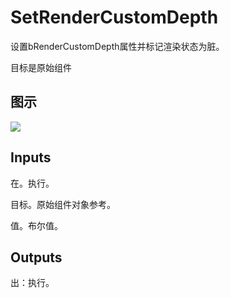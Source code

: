 # SetRenderCustomDepth

设置bRenderCustomDepth属性并标记渲染状态为脏。

目标是原始组件

## 图示

![]($-20221218-20395955.png)

## Inputs

在。执行。

目标。原始组件对象参考。

值。布尔值。  

## Outputs

出：执行。
